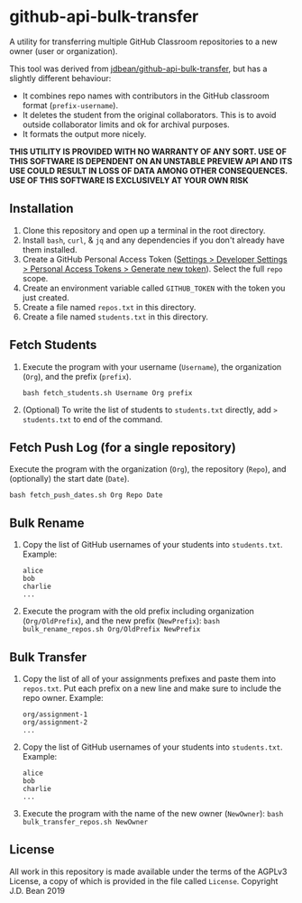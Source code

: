 # github-api-bulk-transfer

A utility for transferring multiple GitHub Classroom repositories to a new owner (user or organization).

This tool was derived from [jdbean/github-api-bulk-transfer](https://github.com/jdbean/github-api-bulk-transfer),
but has a slightly different behaviour:

- It combines repo names with contributors in the GitHub classroom format (`prefix-username`).
- It deletes the student from the original collaborators.
  This is to avoid outside collaborator limits and ok for archival purposes.
- It formats the output more nicely.

**THIS UTILITY IS PROVIDED WITH NO WARRANTY OF ANY SORT.
USE OF THIS SOFTWARE IS DEPENDENT ON AN UNSTABLE PREVIEW API AND ITS USE COULD RESULT IN LOSS OF DATA AMONG OTHER CONSEQUENCES.
USE OF THIS SOFTWARE IS EXCLUSIVELY AT YOUR OWN RISK**

## Installation

1. Clone this repository and open up a terminal in the root directory.
2. Install `bash`, `curl`, & `jq` and any dependencies if you don't already have them installed.
3. Create a GitHub Personal Access Token ([Settings > Developer Settings > Personal Access Tokens > Generate new token](https://github.com/settings/tokens/new)).
   Select the full `repo` scope.
4. Create an environment variable called `GITHUB_TOKEN` with the token you just created.
5. Create a file named `repos.txt` in this directory.
6. Create a file named `students.txt` in this directory.

## Fetch Students

1. Execute the program with your username (`Username`), the organization (`Org`), and the prefix (`prefix`).

   ```shell
   bash fetch_students.sh Username Org prefix
   ```

2. (Optional) To write the list of students to `students.txt` directly, add `> students.txt` to end of the command.

## Fetch Push Log (for a single repository)

Execute the program with the organization (`Org`), the repository (`Repo`), and (optionally) the start date (`Date`).

```shell
bash fetch_push_dates.sh Org Repo Date
```

## Bulk Rename

1. Copy the list of GitHub usernames of your students into `students.txt`.
   Example:

   ```
   alice
   bob
   charlie
   ...
   ```

2. Execute the program with the old prefix including organization (`Org/OldPrefix`), and the new prefix (`NewPrefix`):
   `bash bulk_rename_repos.sh Org/OldPrefix NewPrefix`

## Bulk Transfer

1. Copy the list of all of your assignments prefixes and paste them into `repos.txt`.
   Put each prefix on a new line and make sure to include the repo owner.
   Example:

   ```
   org/assignment-1
   org/assignment-2
   ...
   ```

2. Copy the list of GitHub usernames of your students into `students.txt`.
   Example:

   ```
   alice
   bob
   charlie
   ...
   ```

3. Execute the program with the name of the new owner (`NewOwner`):
   `bash bulk_transfer_repos.sh NewOwner`

## License

All work in this repository is made available under the terms of the AGPLv3 License, a copy of which is provided in the file called `License`. Copyright J.D. Bean 2019
